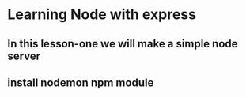 # Learning Node with express
## In this lesson-one we will make a simple node server
## install nodemon npm module